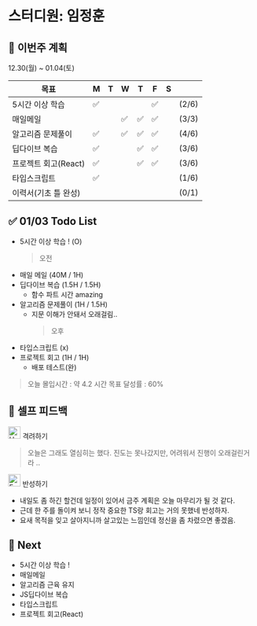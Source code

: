 # 스터디원: 임정훈

## 🚀 이번주 계획

12.30(월) ~ 01.04(토)

| 목표                 | M   | T   | W   | T   | F   | S   |       |
| -------------------- | --- | --- | --- | --- | --- | --- | ----- |
| 5시간 이상 학습      | ✅  |     |     |     | ✅  |     | (2/6) |
| 매일메일             |     |     | ✅  | ✅  | ✅  |     | (3/3) |
| 알고리즘 문제풀이    | ✅  |     | ✅  | ✅  | ✅  |     | (4/6) |
| 딥다이브 복습        | ✅  |     |     | ✅  | ✅  |     | (3/6) |
| 프로젝트 회고(React) | ✅  |     |     | ✅  | ✅  |     | (3/6) |
| 타입스크립트         | ✅  |     |     |     |     |     | (1/6) |
| 이력서(기초 틀 완성) |     |     |     |     |     |     | (0/1) |

## ✅ 01/03 Todo List

- 5시간 이상 학습 ! (O)
  > 오전
- 매일 메일 (40M / 1H)
- 딥다이브 복습 (1.5H / 1.5H)
  - 함수 파트 시간 amazing
- 알고리즘 문제풀이 (1H / 1.5H)
  - 지문 이해가 안돼서 오래걸림..
    > 오후
- 타입스크립트 (x)
- 프로젝트 회고 (1H / 1H)
  - 배포 테스트(완)

> 오늘 몰입시간 : 약 4.2 시간
> 목표 달성률 : 60%

## 🎉 셀프 피드백

<img src="https://raw.githubusercontent.com/Tarikul-Islam-Anik/Animated-Fluent-Emojis/master/Emojis/Smilies/Hugging%20Face.png" alt="Hugging Face" width="25" height="25"> 격려하기</img>

> 오늘은 그래도 열심히는 했다. 진도는 못나갔지만, 어려워서 진행이 오래걸린거라 ..

<img src="https://raw.githubusercontent.com/Tarikul-Islam-Anik/Animated-Fluent-Emojis/master/Emojis/Smilies/Face%20with%20Monocle.png" alt="Face with Monocle" width="25" height="25"> 반성하기</img>

- 내일도 좀 하긴 할건데 일정이 있어서 금주 계획은 오늘 마무리가 될 것 같다.
- 근데 한 주를 돌이켜 보니 정작 중요한 TS랑 회고는 거의 못했네 반성하자.
- 요새 목적을 잊고 살아지니까 살고있는 느낌인데 정신을 좀 차렸으면 좋겠음.

## 🌱 Next

- 5시간 이상 학습 !
- 매일메일
- 알고리즘 근육 유지
- JS딥다이브 복습
- 타입스크립트
- 프로젝트 회고(React)
